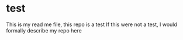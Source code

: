 # test
This is my read me file, this repo is a test
If this were not a test, I would formally describe my repo here
